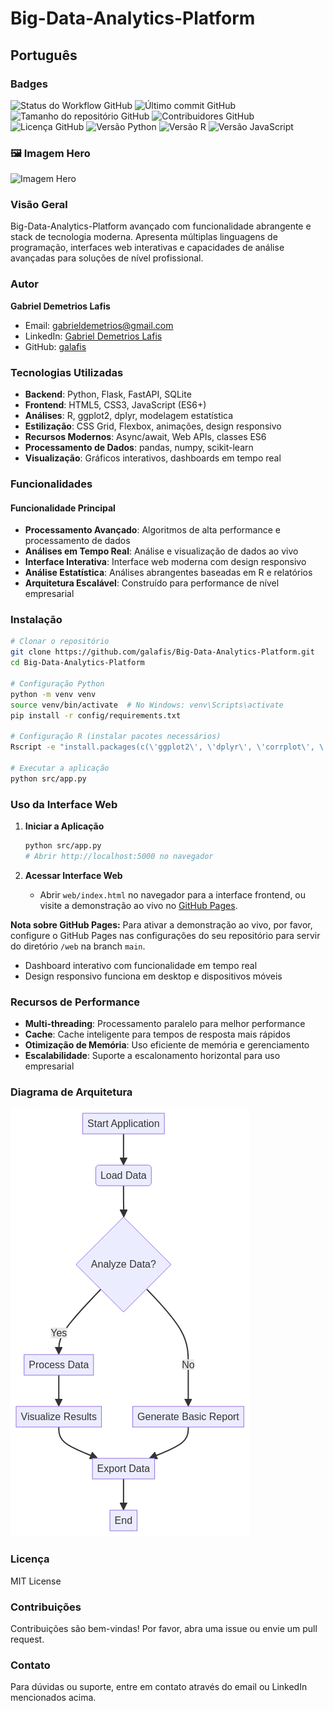 # Big-Data-Analytics-Platform

## Português

### Badges
![Status do Workflow GitHub](https://img.shields.io/github/workflow/status/galafis/Big-Data-Analytics-Platform/CI?style=flat-square)
![Último commit GitHub](https://img.shields.io/github/last-commit/galafis/Big-Data-Analytics-Platform?style=flat-square)
![Tamanho do repositório GitHub](https://img.shields.io/github/repo-size/galafis/Big-Data-Analytics-Platform?style=flat-square)
![Contribuidores GitHub](https://img.shields.io/github/contributors/galafis/Big-Data-Analytics-Platform?style=flat-square)
![Licença GitHub](https://img.shields.io/github/license/galafis/Big-Data-Analytics-Platform?style=flat-square)
![Versão Python](https://img.shields.io/badge/python-3.8%2B-blue?style=flat-square&logo=python)
![Versão R](https://img.shields.io/badge/R-4.0%2B-blue?style=flat-square&logo=r)
![Versão JavaScript](https://img.shields.io/badge/javascript-ES6%2B-yellow?style=flat-square&logo=javascript)

### 🖼️ Imagem Hero
![Imagem Hero](https://via.placeholder.com/1200x400?text=Big+Data+Analytics+Platform+Hero+Image)

### Visão Geral
Big-Data-Analytics-Platform avançado com funcionalidade abrangente e stack de tecnologia moderna. Apresenta múltiplas linguagens de programação, interfaces web interativas e capacidades de análise avançadas para soluções de nível profissional.

### Autor
**Gabriel Demetrios Lafis**
- Email: gabrieldemetrios@gmail.com
- LinkedIn: [Gabriel Demetrios Lafis](https://www.linkedin.com/in/gabriel-demetrios-lafis-62197711b)
- GitHub: [galafis](https://github.com/galafis)

### Tecnologias Utilizadas
- **Backend**: Python, Flask, FastAPI, SQLite
- **Frontend**: HTML5, CSS3, JavaScript (ES6+)
- **Análises**: R, ggplot2, dplyr, modelagem estatística
- **Estilização**: CSS Grid, Flexbox, animações, design responsivo
- **Recursos Modernos**: Async/await, Web APIs, classes ES6
- **Processamento de Dados**: pandas, numpy, scikit-learn
- **Visualização**: Gráficos interativos, dashboards em tempo real

### Funcionalidades

#### Funcionalidade Principal
- **Processamento Avançado**: Algoritmos de alta performance e processamento de dados
- **Análises em Tempo Real**: Análise e visualização de dados ao vivo
- **Interface Interativa**: Interface web moderna com design responsivo
- **Análise Estatística**: Análises abrangentes baseadas em R e relatórios
- **Arquitetura Escalável**: Construído para performance de nível empresarial

### Instalação

```bash
# Clonar o repositório
git clone https://github.com/galafis/Big-Data-Analytics-Platform.git
cd Big-Data-Analytics-Platform

# Configuração Python
python -m venv venv
source venv/bin/activate  # No Windows: venv\Scripts\activate
pip install -r config/requirements.txt

# Configuração R (instalar pacotes necessários)
Rscript -e "install.packages(c(\'ggplot2\', \'dplyr\', \'corrplot\', \'plotly\'))"

# Executar a aplicação
python src/app.py
```

### Uso da Interface Web

1. **Iniciar a Aplicação**
   ```bash
   python src/app.py
   # Abrir http://localhost:5000 no navegador
   ```

2. **Acessar Interface Web**
   - Abrir `web/index.html` no navegador para a interface frontend, ou visite a demonstração ao vivo no [GitHub Pages](https://galafis.github.io/Big-Data-Analytics-Platform/).

**Nota sobre GitHub Pages:** Para ativar a demonstração ao vivo, por favor, configure o GitHub Pages nas configurações do seu repositório para servir do diretório `/web` na branch `main`.
   - Dashboard interativo com funcionalidade em tempo real
   - Design responsivo funciona em desktop e dispositivos móveis

### Recursos de Performance
- **Multi-threading**: Processamento paralelo para melhor performance
- **Cache**: Cache inteligente para tempos de resposta mais rápidos
- **Otimização de Memória**: Uso eficiente de memória e gerenciamento
- **Escalabilidade**: Suporte a escalonamento horizontal para uso empresarial

### Diagrama de Arquitetura
![Diagrama de Arquitetura](architecture_diagram.png)


### Licença
MIT License

### Contribuições
Contribuições são bem-vindas! Por favor, abra uma issue ou envie um pull request.

### Contato
Para dúvidas ou suporte, entre em contato através do email ou LinkedIn mencionados acima.

